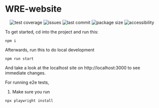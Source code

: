 # WRE-website

<p align="center">
  <img alt="test coverage" src="https://github.com/Williams-RE/WRE-website/actions/workflows/playwright_tests.yml/badge.svg" />
  <img alt="issues" src="https://img.shields.io/github/issues-raw/Williams-RE/WRE-website?color=yellow"/>
  <img alt="last commit" src="https://img.shields.io/github/last-commit/Williams-RE/WRE-website?color=%2357d3af">
  <img alt="package size" src= "https://github.com/Williams-RE/WRE-website/actions/workflows/package_size.yml/badge.svg"/>
  <img alt="accessibility" src="https://github.com/Williams-RE/WRE-website/actions/workflows/accessibility.yml/badge.svg">
</p>

To get started, cd into the project and run this:

```
npm i
```

Afterwards, run this to do local development

```
npm run start
```

And take a look at the localhost site on http://localhost:3000 to see immediate changes.

For running e2e tests,

1. Make sure you run

```
npx playwright install
```
